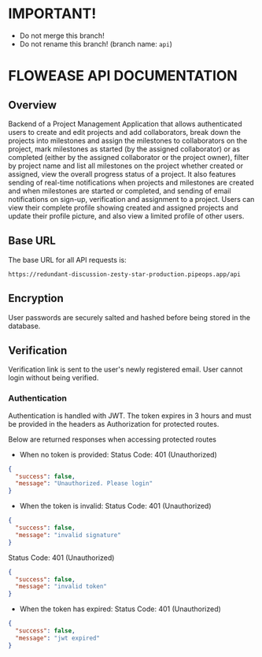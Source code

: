 # IMPORTANT!
- Do not merge this branch!
- Do not rename this branch! (branch name: `api`)

# FLOWEASE API DOCUMENTATION

## Overview

Backend of a Project Management Application that allows authenticated users to create and edit projects and add collaborators, break down the projects into milestones and assign the milestones to collaborators on the project, mark milestones as started (by the assigned collaborator) or as completed (either by the assigned collaborator or the project owner), filter by project name and list all milestones on the project whether created or assigned, view the overall progress status of a project. It also features sending of real-time notifications when projects and milestones are created and when milestones are started or completed, and sending of email notifications on sign-up, verification and assignment to a project. Users can view their complete profile showing created and assigned projects and update their profile picture, and also view a limited profile of other users.

## Base URL

The base URL for all API requests is:

`https://redundant-discussion-zesty-star-production.pipeops.app/api`

## Encryption

User passwords are securely salted and hashed before being stored in the database.

## Verification

Verification link is sent to the user's newly registered email. User cannot login without being verified.

### Authentication

Authentication is handled with JWT. The token expires in 3 hours and must be provided in the headers as Authorization for protected routes.

Below are returned responses when accessing protected routes

- When no token is provided: Status Code: 401 (Unauthorized)

```json
{
  "success": false,
  "message": "Unauthorized. Please login"
}

```

- When the token is invalid: Status Code: 401 (Unauthorized)

```json
{
  "success": false,
  "message": "invalid signature"
}

```

Status Code: 401 (Unauthorized)

```json
{
  "success": false,
  "message": "invalid token"
}

```

- When the token has expired: Status Code: 401 (Unauthorized)

```json
{
  "success": false,
  "message": "jwt expired"
}
```
